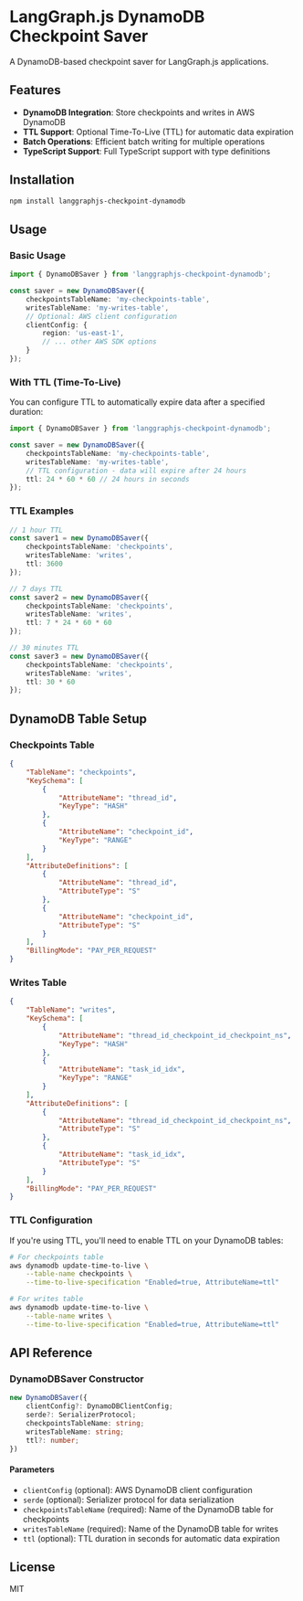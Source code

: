 # LangGraph.js DynamoDB Checkpoint Saver

A DynamoDB-based checkpoint saver for LangGraph.js applications.

## Features

- **DynamoDB Integration**: Store checkpoints and writes in AWS DynamoDB
- **TTL Support**: Optional Time-To-Live (TTL) for automatic data expiration
- **Batch Operations**: Efficient batch writing for multiple operations
- **TypeScript Support**: Full TypeScript support with type definitions

## Installation

```bash
npm install langgraphjs-checkpoint-dynamodb
```

## Usage

### Basic Usage

```typescript
import { DynamoDBSaver } from 'langgraphjs-checkpoint-dynamodb';

const saver = new DynamoDBSaver({
    checkpointsTableName: 'my-checkpoints-table',
    writesTableName: 'my-writes-table',
    // Optional: AWS client configuration
    clientConfig: {
        region: 'us-east-1',
        // ... other AWS SDK options
    }
});
```

### With TTL (Time-To-Live)

You can configure TTL to automatically expire data after a specified duration:

```typescript
import { DynamoDBSaver } from 'langgraphjs-checkpoint-dynamodb';

const saver = new DynamoDBSaver({
    checkpointsTableName: 'my-checkpoints-table',
    writesTableName: 'my-writes-table',
    // TTL configuration - data will expire after 24 hours
    ttl: 24 * 60 * 60 // 24 hours in seconds
});
```

### TTL Examples

```typescript
// 1 hour TTL
const saver1 = new DynamoDBSaver({
    checkpointsTableName: 'checkpoints',
    writesTableName: 'writes',
    ttl: 3600
});

// 7 days TTL
const saver2 = new DynamoDBSaver({
    checkpointsTableName: 'checkpoints',
    writesTableName: 'writes',
    ttl: 7 * 24 * 60 * 60
});

// 30 minutes TTL
const saver3 = new DynamoDBSaver({
    checkpointsTableName: 'checkpoints',
    writesTableName: 'writes',
    ttl: 30 * 60
});
```

## DynamoDB Table Setup

### Checkpoints Table

```json
{
    "TableName": "checkpoints",
    "KeySchema": [
        {
            "AttributeName": "thread_id",
            "KeyType": "HASH"
        },
        {
            "AttributeName": "checkpoint_id",
            "KeyType": "RANGE"
        }
    ],
    "AttributeDefinitions": [
        {
            "AttributeName": "thread_id",
            "AttributeType": "S"
        },
        {
            "AttributeName": "checkpoint_id",
            "AttributeType": "S"
        }
    ],
    "BillingMode": "PAY_PER_REQUEST"
}
```

### Writes Table

```json
{
    "TableName": "writes",
    "KeySchema": [
        {
            "AttributeName": "thread_id_checkpoint_id_checkpoint_ns",
            "KeyType": "HASH"
        },
        {
            "AttributeName": "task_id_idx",
            "KeyType": "RANGE"
        }
    ],
    "AttributeDefinitions": [
        {
            "AttributeName": "thread_id_checkpoint_id_checkpoint_ns",
            "AttributeType": "S"
        },
        {
            "AttributeName": "task_id_idx",
            "AttributeType": "S"
        }
    ],
    "BillingMode": "PAY_PER_REQUEST"
}
```

### TTL Configuration

If you're using TTL, you'll need to enable TTL on your DynamoDB tables:

```bash
# For checkpoints table
aws dynamodb update-time-to-live \
    --table-name checkpoints \
    --time-to-live-specification "Enabled=true, AttributeName=ttl"

# For writes table
aws dynamodb update-time-to-live \
    --table-name writes \
    --time-to-live-specification "Enabled=true, AttributeName=ttl"
```

## API Reference

### DynamoDBSaver Constructor

```typescript
new DynamoDBSaver({
    clientConfig?: DynamoDBClientConfig;
    serde?: SerializerProtocol;
    checkpointsTableName: string;
    writesTableName: string;
    ttl?: number;
})
```

#### Parameters

- `clientConfig` (optional): AWS DynamoDB client configuration
- `serde` (optional): Serializer protocol for data serialization
- `checkpointsTableName` (required): Name of the DynamoDB table for checkpoints
- `writesTableName` (required): Name of the DynamoDB table for writes
- `ttl` (optional): TTL duration in seconds for automatic data expiration

## License

MIT
